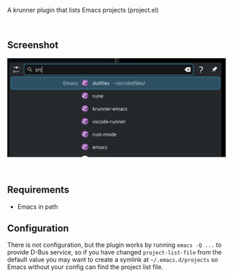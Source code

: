A krunner plugin that lists Emacs projects (project.el)

<br>

## Screenshot

![Screenshot](screenshot.png)

<br>

## Requirements

- Emacs in path

## Configuration

There is not configuration, but the plugin works by running `emacs -Q ...` to provide D-Bus service, so if you have changed `project-list-file` from the default value you may want to create a symlink at `~/.emacs.d/projects` so Emacs without your config can find the project list file.

